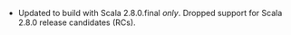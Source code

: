 * Updated to build with Scala 2.8.0.final *only*. Dropped support for
  Scala 2.8.0 release candidates (RCs).


